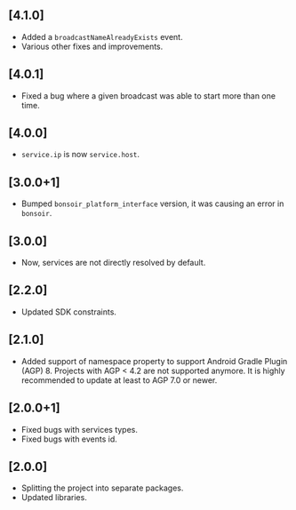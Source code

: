 ## [4.1.0]

* Added a `broadcastNameAlreadyExists` event.
* Various other fixes and improvements.

## [4.0.1]

* Fixed a bug where a given broadcast was able to start more than one time.

## [4.0.0]

* `service.ip` is now `service.host`.

## [3.0.0+1]

* Bumped `bonsoir_platform_interface` version, it was causing an error in `bonsoir`.

## [3.0.0]

* Now, services are not directly resolved by default.

## [2.2.0]

* Updated SDK constraints.

## [2.1.0]

* Added support of namespace property to support Android Gradle Plugin (AGP) 8. Projects with AGP < 4.2 are not supported anymore. It is highly recommended to update at least to AGP 7.0 or newer.

## [2.0.0+1]

* Fixed bugs with services types.
* Fixed bugs with events id.

## [2.0.0]

* Splitting the project into separate packages.
* Updated libraries.